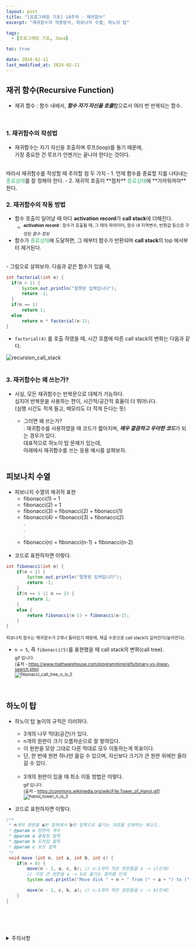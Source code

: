 ```yaml
---
layout: post
title: "[프로그래밍 기초] 14주차 - 재귀함수"
excerpt: "재귀함수의 작동방식, 피보나치 수열, 하노이 탑"

tags:
  - [프로그래밍 기초, Java]

toc: true

date: 2024-02-11
last_modified_at: 2024-02-11
---
```

## 재귀 함수(Recursive Function)
- 재귀 함수 : 함수 내에서, ***함수 자기 자신을 호출***함으로서 여러 번 반복되는 함수.  
<br>

### 1. 재귀함수의 작성법
- 재귀함수는 자기 자신을 호출하며 루프(loop)를 돌기 때문에,  
가장 중요한 건 루프가 언젠가는 끝나야 한다는 것이다.  
<br>
따라서 재귀함수를 작성할 때 주의할 점 두 가지
  - 1. 언제 함수를 종료할 지를 나타내는 <span style = "color : mediumseagreen">종료상태</span>를 잘 정해야 한다.
  - 2. 재귀적 호출이 **점차** <span style = "color : mediumseagreen">종료상태</span>에 **가까워져야** 한다.  
  <br>

### 2. 재귀함수의 작동 방법
  - 함수 호출이 일어날 때 마다 **activation record**가 **call stack**에 더해진다.
    - <sup> **activation record** : 함수가 호출될 때, 그 때의 파라미터, 함수 내 지역변수, 반환값 등으로 구성된 *함수 정보*  
  - 함수가 <span style = "color : mediumseagreen">종료상태</span>에 도달하면, 그 때부터 함수가 반환되며 **call stack**의 top 에서부터 제거된다.  
  <br>
  - 그림으로 살펴보자. 다음과 같은 함수가 있을 때,
  
  ```java
  int factorial(int n) {
    if(n < 1) {
        System.out.println("잘못된 입력입니다");
        return -1;
    }
    if(n == 1) 
        return 1;
    else
        return n * factorial(n-1);
  }
  ```

  - `factorial(4)` 를 호출 하였을 때, 시간 흐름에 따른 call stack의 변화는 다음과 같다.

  ![recursion_call_stack][def]  
  <br>

### 3. 재귀함수는 왜 쓰는가?
- 사실, 모든 재귀함수는 반복문으로 대체가 가능하다.  
심지어 반복문을 사용하는 편이, 시간적/공간적 효율이 더 뛰어나다.  
(실행 시간도 적게 들고, 메모리도 더 적게 든다는 뜻)

  - 그러면 왜 쓰는가?  
  : 재귀함수를 사용하였을 때 코드가 짧아지며, ***매우 깔끔하고 우아한 코드***가 되는 경우가 있다.   
  대표적으로 하노이 탑 문제가 있는데,  
  아래에서 재귀함수를 쓰는 응용 예시를 살펴보자.  
  <br>

## 피보나치 수열
- 피보나치 수열의 재귀적 표현
  - fibonacci(1) = 1
  - fibonacci(2) = 1
  - fibonacci(3) = fibonacci(2) + fibonacci(1)
  - fibonacci(4) = fibonacci(3) + fibonacci(2)  
  .  
  .  
  .
  - fibonacci(n) = fibonacci(n-1) + fibonacci(n-2)  
  <br>
- 코드로 표현하자면 이렇다.

```java
int fibonacci(int n) {
    if(n < 1) {
        System.out.println("잘못된 입력입니다");
        return -1;
    }
    if(n == 1 || n == 2) {
        return 1;
    }
    else {
        return fibonacci(n-1) + fibonacci(n-2);
    }
}
```

<sup> 피보나치 함수는 재귀함수가 2개나 들어있기 때문에, 제곱 수준으로 call stack이 깊어진다(높아진다).  

- `n = 5`, 즉 `fibonacci(5)`를 표현했을 때 call stack의 변화(call tree).   
<sub> gif 입니다.  
(출처 - <https://www.mathwarehouse.com/programming/gifs/binary-vs-linear-search.php>)  
![fibonacci_call_tree_n_is_5][def2]  
<br>

## 하노이 탑
- 하노이 탑 놀이의 규칙은 이러하다.
  - 3개의 나무 막대(공간)가 있다.
  - n개의 원판이 크기 오름차순으로 잘 쌓여있다.
  - 이 원판을 모양 그대로 다른 막대로 모두 이동하는게 목표이다.
  - 단, 한 번에 원판 하나만 옮길 수 있으며, 자신보다 크기가 큰 원판 위에만 올라갈 수 있다.  
  <br>
  
  - 3개의 원판이 있을 때 최소 이동 방법은 이렇다.  
  <sub> gif 입니다.  
  (출처 - <https://commons.wikimedia.org/wiki/File:Tower_of_Hanoi.gif>)  
  ![hanoi_tower_n_is_3][def3]

- 코드로 표현하자면 이렇다.

```java
/**
 * n개의 원판을 a번 말뚝에서 b번 말뚝으로 옮기는 과정을 인쇄하는 메소드.
 * @param n 원판의 개수
 * @param a 출발점 말뚝
 * @param b 도착점 말뚝
 * @param c 보조 말뚝
 */
 void move (int n, int a, int b, int c) {
    if(n > 0) {
        move(n - 1, a, c, b); // n-1개의 작은 원판들을 a -> c(인쇄)
        // 가장 큰 원판을 a -> b로 옮기는 절차를 인쇄
        System.out.println("Move disk " + n + " from (" + a + ") to (" + b + ")");

        move(n - 1, c, b, a); // n-1개의 작은 원판들을 c -> b(인쇄)
    }
}
```

<br>
<br>
<br>
<br>
<details>
<summary>주의사항</summary>
<div markdown="1">
이 포스팅은 강원대학교 정충교 교수님의 프로그래밍 기초 수업을 들으며 내용을 정리 한 것입니다.  
수업 내용에 대한 저작권은 교수님께 있으니,  
다른 곳으로의 무분별한 내용 복사를 자제해 주세요.
</div>
</details>

[def]: https://i.imgur.com/5W4xhjO.png
[def2]: https://upload.wikimedia.org/wikipedia/commons/1/1a/Fibonacci_call_tree_5.gif?20080228164024
[def3]: https://upload.wikimedia.org/wikipedia/commons/4/4f/Tower_of_Hanoi.gif?20041209181834